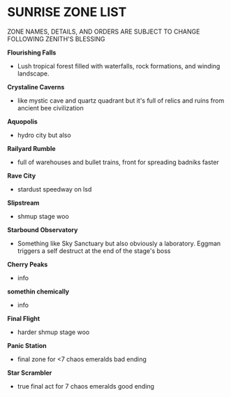 # SUNRISE ZONE LIST

ZONE NAMES, DETAILS, AND ORDERS ARE SUBJECT TO CHANGE FOLLOWING ZENITH'S BLESSING

**Flourishing Falls**
- Lush tropical forest filled with waterfalls, rock formations, and winding landscape.

**Crystaline Caverns**
- like mystic cave and quartz quadrant but it's full of relics and ruins from ancient bee civilization

**Aquopolis**
- hydro city but also

**Railyard Rumble**
- full of warehouses and bullet trains, front for spreading badniks faster

**Rave City**
- stardust speedway on lsd

**Slipstream**
- shmup stage woo

**Starbound Observatory**
- Something like Sky Sanctuary but also obviously a laboratory. Eggman triggers a self destruct at the end of the stage's boss

**Cherry Peaks**
- info

**somethin chemically**
- info

**Final Flight**
- harder shmup stage woo

**Panic Station**
- final zone for <7 chaos emeralds bad ending

**Star Scrambler**
- true final act for 7 chaos emeralds good ending

